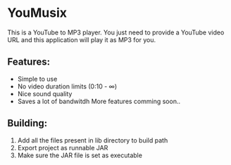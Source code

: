 # YouMusix

This is a YouTube to MP3 player. You just need to provide a YouTube video URL and this application will play it as MP3 for you.

## Features:

* Simple to use
* No video duration limits (0:10 - ∞)
* Nice sound quality
* Saves a lot of bandwitdh
  More features comming soon..
  
## Building:

 1. Add all the files present in lib directory to build path
 2. Export project as runnable JAR
 3. Make sure the JAR file is set as executable

